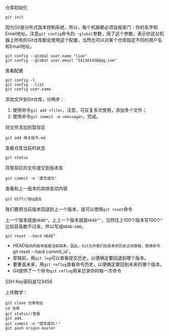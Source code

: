 仓库初始化

```
git init
```

因为Git是分布式版本控制系统，所以，每个机器都必须自报家门：你的名字和Email地址。注意`git config`命令的`--global`参数，用了这个参数，表示你这台机器上所有的Git仓库都会使用这个配置，当然也可以对某个仓库指定不同的用户名和Email地址。

```
git config --global user.name "liao"
git config --global user.email "541381458@qq.com"
```

查看配置

```
git config -l
git config --list
git config user.name
```

添加文件到Git仓库，分两步：

1. 使用命令`git add <file>`，注意，可反复多次使用，添加多个文件；
2. 使用命令`git commit -m <message>`，完成。

将文件添加到暂存区

```
git add 相关指令.md
```

查看仓库当前的状态

```
git status
```

将暂存区的文件提交到版本库

```
git commit -m '提交成功'
```

查看和上一版本的具体变动内容

```
git diff//按q退出
```

我们要把当前版本回退到上一个版本，就可以使用`git reset`命令

上一个版本就是`HEAD^`，上上一个版本就是`HEAD^^`，当然往上100个版本写100个`^`比较容易数不过来，所以写成`HEAD~100`。

```
git reset --hard HEAD^
```

- HEAD`指向的版本就是当前版本，因此，Git允许我们在版本的历史之间穿梭，使用命令`git reset --hard commit_id`。
- 穿梭前，用`git log`可以查看提交历史，以便确定要回退到哪个版本。
- 要重返未来，用`git reflog`查看命令历史，以便确定要回到未来的哪个版本。
- Git提供了一个命令`git reflog`用来记录你的每一次命令

SSH Key密码是123456

上传教学：

```
git clone 仓库地址
cd 仓库
git status//查看
git add.
git commit -m "提交成功！"
git push origin master
```

